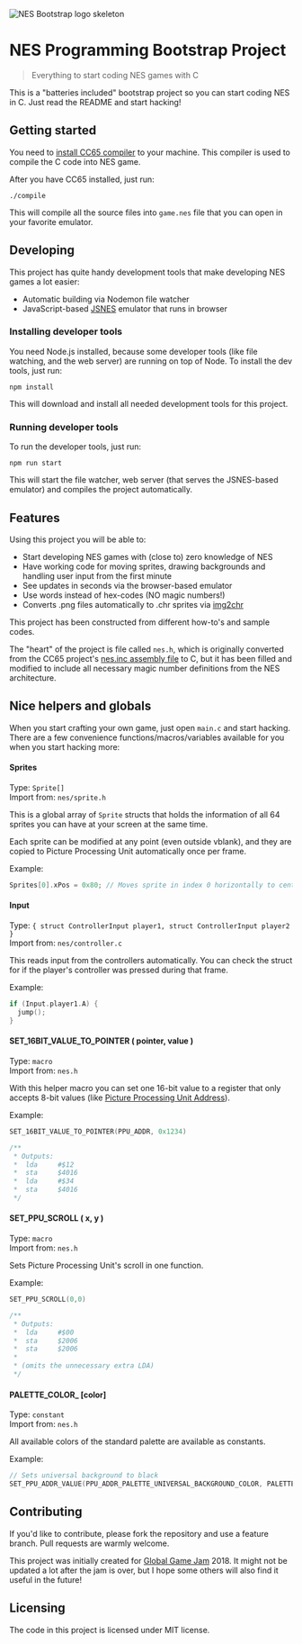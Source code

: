 ![NES Bootstrap logo skeleton](https://github.com/jehna/nes-bootstrap/blob/master/logo.png?raw=true)

# NES Programming Bootstrap Project
> Everything to start coding NES games with C

This is a "batteries included" bootstrap project so you can start coding NES in
C. Just read the README and start hacking!

## Getting started

You need to [install CC65
compiler](http://cc65.github.io/cc65/getting-started.html) to your machine. This
compiler is used to compile the C code into NES game.

After you have CC65 installed, just run:

```shell
./compile
```

This will compile all the source files into `game.nes` file that you can open in
your favorite emulator.

## Developing

This project has quite handy development tools that make developing NES games a
lot easier:

- Automatic building via Nodemon file watcher
- JavaScript-based [JSNES](https://github.com/bfirsh/jsnes) emulator that runs
  in browser

### Installing developer tools

You need Node.js installed, because some developer tools (like file watching,
and the web server) are running on top of Node. To install the dev tools, just
run:

```shell
npm install
```

This will download and install all needed development tools for this project.

### Running developer tools

To run the developer tools, just run:

```shell
npm run start
```

This will start the file watcher, web server (that serves the JSNES-based
emulator) and compiles the project automatically.

## Features

Using this project you will be able to:
* Start developing NES games with (close to) zero knowledge of NES
* Have working code for moving sprites, drawing backgrounds and handling user
  input from the first minute
* See updates in seconds via the browser-based emulator
* Use words instead of hex-codes (NO magic numbers!)
* Converts .png files automatically to .chr sprites via
  [img2chr](https://github.com/jehna/img2chr)

This project has been constructed from different how-to's and sample codes.

The "heart" of the project is file called `nes.h`, which is originally converted
from the CC65 project's [nes.inc assembly
file](https://github.com/cc65/cc65/blob/master/asminc/nes.inc) to C, but it has
been filled and modified to include all necessary magic number definitions from
the NES architecture.

## Nice helpers and globals

When you start crafting your own game, just open `main.c` and start hacking.
There are a few convenience functions/macros/variables available for you when
you start hacking more:

#### Sprites
Type: `Sprite[]`  
Import from: `nes/sprite.h`

This is a global array of `Sprite` structs that holds the information of all 64
sprites you can have at your screen at the same time.

Each sprite can be modified at any point (even outside vblank), and they are
copied to Picture Processing Unit automatically once per frame.

Example:
```c
Sprites[0].xPos = 0x80; // Moves sprite in index 0 horizontally to center
```

#### Input
Type: `{ struct ControllerInput player1, struct ControllerInput player2 }`  
Import from: `nes/controller.c`

This reads input from the controllers automatically. You can check the struct
for if the player's controller was pressed during that frame.

Example:
```c
if (Input.player1.A) {
  jump();
}
```

#### SET_16BIT_VALUE_TO_POINTER ( pointer, value )
Type: `macro`  
Import from: `nes.h`

With this helper macro you can set one 16-bit value to a register that only
accepts 8-bit values (like [Picture Processing Unit
Address](https://wiki.nesdev.com/w/index.php/PPU_registers#Address_.28.242006.29_.3E.3E_write_x2)).

Example:
```c
SET_16BIT_VALUE_TO_POINTER(PPU_ADDR, 0x1234)

/**
 * Outputs:
 *  lda     #$12
 *  sta     $4016
 *  lda     #$34
 *  sta     $4016
 */
```

#### SET_PPU_SCROLL ( x, y )
Type: `macro`  
Import from: `nes.h`

Sets Picture Processing Unit's scroll in one function.

Example:
```c
SET_PPU_SCROLL(0,0)

/**
 * Outputs:
 *  lda     #$00
 *  sta     $2006
 *  sta     $2006
 *
 * (omits the unnecessary extra LDA)
 */
```

#### PALETTE_COLOR_ [color]
Type: `constant`  
Import from: `nes.h`

All available colors of the standard palette are available as constants.

Example:
```c
// Sets universal background to black
SET_PPU_ADDR_VALUE(PPU_ADDR_PALETTE_UNIVERSAL_BACKGROUND_COLOR, PALETTE_COLOR_BLACK);
```

## Contributing

If you'd like to contribute, please fork the repository and use a feature
branch. Pull requests are warmly welcome.

This project was initially created for [Global Game
Jam](https://globalgamejam.org/) 2018. It might not be updated a lot after the
jam is over, but I hope some others will also find it useful in the future!

## Licensing

The code in this project is licensed under MIT license.
